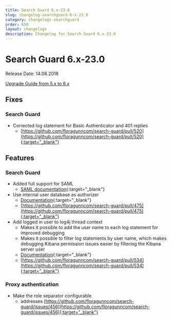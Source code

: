 ```yaml
---
title: Search Guard 6.x-23.0
slug: changelog-searchguard-6-x-23_0
category: changelogs-searchguard
order: 650
layout: changelogs
description: Changelog for Search Guard 6.x-23.0
---
```


<!---
Copryight 2017 floragunn GmbH
-->

# Search Guard 6.x-23.0

Release Date: 14.08.2018

[Upgrade Guide from 5.x to 6.x](../_docs/upgrading_5_6.md)

## Fixes 

### Search Guard

* Corrected log statement for Basic Authenticator and 401 replies
  * [https://github.com/floragunncom/search-guard/pull/520](https://github.com/floragunncom/search-guard/pull/520){:target="_blank"}  


## Features

### Search Guard

* Added full support for SAML
  * [SAML documentation](/latest/saml-authentication){:target="_blank"}  
* Use internal user database as authorizer
  * [Documentation](/latest/internal-users-database#authorization){:target="_blank"}
  * [https://github.com/floragunncom/search-guard/pull/475](https://github.com/floragunncom/search-guard/pull/475){:target="_blank"}
* Add logged in user to log4j thread context
  * Makes it possible to add the user name to each log statement for improved debugging
  * Makes it possible to filter log statements by user name, which makes debugging Kibana permission issues easier by filtering the Kibana server user
  * [Documentation](/latest/troubleshooting-setting-log-level){:target="_blank"}
  * [https://github.com/floragunncom/search-guard/pull/534](https://github.com/floragunncom/search-guard/pull/534){:target="_blank"}

### Proxy authentication
* Make the role separator configurable
  * addresses [https://github.com/floragunncom/search-guard/issues/456](https://github.com/floragunncom/search-guard/issues/456){:target="_blank"} 
   